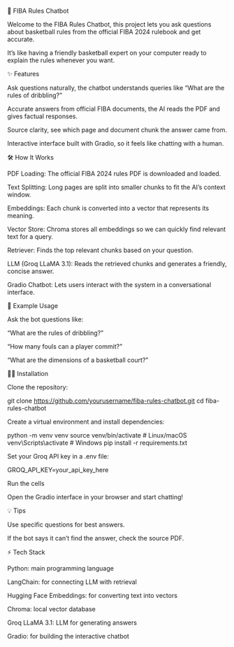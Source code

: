 🏀 FIBA Rules Chatbot

Welcome to the FIBA Rules Chatbot, this project lets you ask questions about basketball rules from the official FIBA 2024 rulebook and get accurate.

It’s like having a friendly basketball expert on your computer ready to explain the rules whenever you want.

✨ Features

Ask questions naturally, the chatbot understands queries like “What are the rules of dribbling?”

Accurate answers from official FIBA documents, the AI reads the PDF and gives factual responses.

Source clarity, see which page and document chunk the answer came from.

Interactive interface built with Gradio, so it feels like chatting with a human.

🛠 How It Works

PDF Loading: The official FIBA 2024 rules PDF is downloaded and loaded.

Text Splitting: Long pages are split into smaller chunks to fit the AI’s context window.

Embeddings: Each chunk is converted into a vector that represents its meaning.

Vector Store: Chroma stores all embeddings so we can quickly find relevant text for a query.

Retriever: Finds the top relevant chunks based on your question.

LLM (Groq LLaMA 3.1): Reads the retrieved chunks and generates a friendly, concise answer.

Gradio Chatbot: Lets users interact with the system in a conversational interface.

🎯 Example Usage

Ask the bot questions like:

“What are the rules of dribbling?”

“How many fouls can a player commit?”

“What are the dimensions of a basketball court?”

🧑‍💻 Installation

Clone the repository:

git clone https://github.com/yourusername/fiba-rules-chatbot.git
cd fiba-rules-chatbot


Create a virtual environment and install dependencies:

python -m venv venv
source venv/bin/activate  # Linux/macOS
venv\Scripts\activate     # Windows
pip install -r requirements.txt


Set your Groq API key in a .env file:

GROQ_API_KEY=your_api_key_here

Run the cells

Open the Gradio interface in your browser and start chatting!

💡 Tips

Use specific questions for best answers.

If the bot says it can’t find the answer, check the source PDF.

⚡ Tech Stack

Python: main programming language

LangChain: for connecting LLM with retrieval

Hugging Face Embeddings: for converting text into vectors

Chroma: local vector database

Groq LLaMA 3.1: LLM for generating answers

Gradio: for building the interactive chatbot
